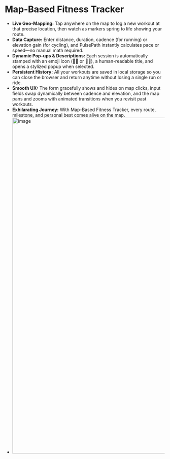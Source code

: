 # Map-Based Fitness Tracker
- **Live Geo-Mapping:** Tap anywhere on the map to log a new workout at that precise location, then watch as markers spring to life showing your route.  
- **Data Capture:** Enter distance, duration, cadence (for running) or elevation gain (for cycling), and PulsePath instantly calculates pace or speed—no manual math required.  
- **Dynamic Pop-ups & Descriptions:** Each session is automatically stamped with an emoji icon (🏃‍♂️ or 🚴‍♀️), a human-readable title, and opens a stylized popup when selected.  
- **Persistent History:** All your workouts are saved in local storage so you can close the browser and return anytime without losing a single run or ride.  
- **Smooth UX:** The form gracefully shows and hides on map clicks, input fields swap dynamically between cadence and elevation, and the map pans and zooms with animated transitions when you revisit past workouts.  
- **Exhilarating Journey:** With Map-Based Fitness Tracker, every route, milestone, and personal best comes alive on the map.
- 
  <img width="1060" alt="image" src="https://github.com/user-attachments/assets/a1d7cdfe-fc74-4f6e-ad92-646f3495369d" />


